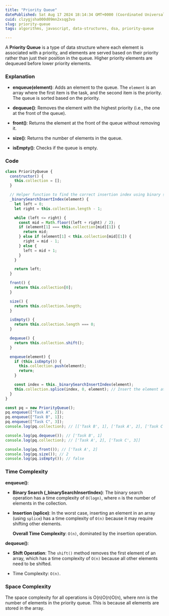 ```yaml
---
title: "Priority Queue"
datePublished: Sat Aug 17 2024 18:14:34 GMT+0000 (Coordinated Universal Time)
cuid: clzygjsha000d09mn2xsqg3vo
slug: priority-queue
tags: algorithms, javascript, data-structures, dsa, priority-queue

---
```


A **Priority Queue** is a type of data structure where each element is associated with a priority, and elements are served based on their priority rather than just their position in the queue. Higher priority elements are dequeued before lower priority elements.

### Explanation

* **enqueue(element)**: Adds an element to the queue. The `element` is an array where the first item is the task, and the second item is the priority. The queue is sorted based on the priority.
    
* **dequeue()**: Removes the element with the highest priority (i.e., the one at the front of the queue).
    
* **front()**: Returns the element at the front of the queue without removing it.
    
* **size()**: Returns the number of elements in the queue.
    
* **isEmpty()**: Checks if the queue is empty.
    

### Code

```javascript
class PriorityQueue {
  constructor() {
    this.collection = [];
  }

  // Helper function to find the correct insertion index using binary search
  _binarySearchInsertIndex(element) {
    let left = 0;
    let right = this.collection.length - 1;

    while (left <= right) {
      const mid = Math.floor((left + right) / 2);
      if (element[1] === this.collection[mid][1]) {
        return mid;
      } else if (element[1] < this.collection[mid][1]) {
        right = mid - 1;
      } else {
        left = mid + 1;
      }
    }

    return left;
  }

  front() {
    return this.collection[0];
  }

  size() {
    return this.collection.length;
  }

  isEmpty() {
    return this.collection.length === 0;
  }

  dequeue() {
    return this.collection.shift();
  }

  enqueue(element) {
    if (this.isEmpty()) {
      this.collection.push(element);
      return;
    }

    const index = this._binarySearchInsertIndex(element);
    this.collection.splice(index, 0, element); // Insert the element at the correct position
  }
}
```

```javascript
const pq = new PriorityQueue();
pq.enqueue(["Task A", 2]);
pq.enqueue(["Task B", 1]);
pq.enqueue(["Task C", 3]);
console.log(pq.collection); // [['Task B', 1], ['Task A', 2], ['Task C', 3]]

console.log(pq.dequeue()); // ['Task B', 1]
console.log(pq.collection); // ['Task A', 2], ['Task C', 3]]

console.log(pq.front()); // ['Task A', 2]
console.log(pq.size()); // 2
console.log(pq.isEmpty()); // false
```

### Time Complexity

**enqueue()**:

* **Binary Search (\_binarySearchInsertIndex)**: The binary search operation has a time complexity of `O(log⁡n)`, where `n` is the number of elements in the collection.
    
* **Insertion (splice)**: In the worst case, inserting an element in an array (using `splice`) has a time complexity of `O(n)` because it may require shifting other elements.
    
    **Overall Time Complexity**: `O(n)`, dominated by the insertion operation.
    

**dequeue()**:

* **Shift Operation**: The `shift()` method removes the first element of an array, which has a time complexity of `O(n)` because all other elements need to be shifted.
    
* Time Complexity: `O(n)`.
    

### Space Complexity

The space complexity for all operations is O(n)O(n)O(n), where nnn is the number of elements in the priority queue. This is because all elements are stored in the array.
